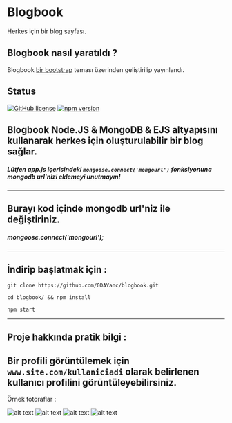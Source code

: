 # Blogbook
Herkes için bir blog sayfası.

## Blogbook nasıl yaratıldı ?
Blogbook [bir bootstrap](https://startbootstrap.com/template-overviews/freelancer/) teması üzerinden geliştirilip yayınlandı.

## Status
[![GitHub license](https://img.shields.io/badge/license-GNU-blue.svg)](https://raw.githubusercontent.com/BlackrockDigital/startbootstrap-freelancer/master/LICENSE)
[![npm version](https://img.shields.io/npm/v/startbootstrap-freelancer.svg)](https://www.npmjs.com/package/startbootstrap-freelancer)

## Blogbook Node.JS & MongoDB & EJS altyapısını kullanarak herkes için oluşturulabilir bir blog sağlar.

##### Lütfen app.js içerisindeki `mongoose.connect('mongourl')` fonksiyonuna mongodb url'nizi eklemeyi unutmayın!

------

## Burayı kod içinde mongodb url'niz ile değiştiriniz.
##### mongoose.connect('mongourl');

------

## İndirip başlatmak için :

  `git clone https://github.com/0DAYanc/blogbook.git`

  `cd blogbook/ && npm install`

  `npm start`

------

## Proje hakkında pratik bilgi :

Bir profili görüntülemek için `www.site.com/kullaniciadi` olarak belirlenen kullanıcı profilini görüntüleyebilirsiniz.
------

Örnek fotoraflar :

![alt text](https://image.ibb.co/fY53rR/screenshot_32.jpg "Example Photo 1")
![alt text](https://image.ibb.co/izv3rR/screenshot_33.jpg "Example Photo 2")
![alt text](https://image.ibb.co/caeUWR/screenshot_34.jpg "Example Photo 3")
![alt text](https://image.ibb.co/hsnGBR/screenshot_35.jpg "Example Photo 4")
